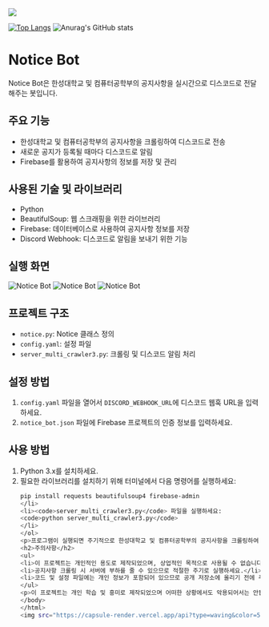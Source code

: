 
<img src="https://capsule-render.vercel.app/api?type=waving&color=54aeff&height=150&section=header" />


[![Top Langs](https://github-readme-stats.vercel.app/api/top-langs/?username=taeksin)](https://github.com/anuraghazra/github-readme-stats)
![Anurag's GitHub stats](https://github-readme-stats.vercel.app/api?username=taeksin&show_icons=true&theme=radical)

<!DOCTYPE html>
<html lang="en">
<head>
  <meta charset="UTF-8">
  <meta name="viewport" content="width=device-width, initial-scale=1.0">
  <title>Notice Bot</title>
</head>
<body>

<h1>Notice Bot</h1>

<p>Notice Bot은 한성대학교 및 컴퓨터공학부의 공지사항을 실시간으로 디스코드로 전달해주는 봇입니다.</p>

<h2>주요 기능</h2>

<ul>
  <li>한성대학교 및 컴퓨터공학부의 공지사항을 크롤링하여 디스코드로 전송</li>
  <li>새로운 공지가 등록될 때마다 디스코드로 알림</li>
  <li>Firebase를 활용하여 공지사항의 정보를 저장 및 관리</li>
</ul>

<h2>사용된 기술 및 라이브러리</h2>

<ul>
  <li>Python</li>
  <li>BeautifulSoup: 웹 스크래핑을 위한 라이브러리</li>
  <li>Firebase: 데이터베이스로 사용하여 공지사항 정보를 저장</li>
  <li>Discord Webhook: 디스코드로 알림을 보내기 위한 기능</li>
</ul>

<h2>실행 화면</h2>

<img src="https://github.com/taeksin/Notice_bot/assets/90402009/cc3c578c-bc2a-48aa-8447-c221306d91e5" alt="Notice Bot">
<img src="https://github.com/taeksin/Notice_bot/assets/90402009/3c8d1a8f-b4c2-4cfc-afdf-40f034dd4724" alt="Notice Bot">
<img src="https://github.com/taeksin/Notice_bot/assets/90402009/d164dcd5-15db-4cf7-b140-78bac3516e37" alt="Notice Bot">

<h2>프로젝트 구조</h2>

<ul>
  <li><code>notice.py</code>: Notice 클래스 정의</li>
  <li><code>config.yaml</code>: 설정 파일</li>
  <li><code>server_multi_crawler3.py</code>: 크롤링 및 디스코드 알림 처리</li>
</ul>

<h2>설정 방법</h2>

<ol>
  <li><code>config.yaml</code> 파일을 열어서 <code>DISCORD_WEBHOOK_URL</code>에 디스코드 웹훅 URL을 입력하세요.</li>
  <li><code>notice_bot.json</code> 파일에 Firebase 프로젝트의 인증 정보를 입력하세요.</li>
</ol>

<h2>사용 방법</h2>

<ol>
  <li>Python 3.x를 설치하세요.</li>
  <li>필요한 라이브러리를 설치하기 위해 터미널에서 다음 명령어를 실행하세요:

  ```bash
  pip install requests beautifulsoup4 firebase-admin
</li>
<li><code>server_multi_crawler3.py</code> 파일을 실행하세요:
  <code>python server_multi_crawler3.py</code>
</li>
</ol>
<p>프로그램이 실행되면 주기적으로 한성대학교 및 컴퓨터공학부의 공지사항을 크롤링하여 디스코드로 알림을 보내줍니다.</p>
<h2>주의사항</h2>
<ul>
  <li>이 프로젝트는 개인적인 용도로 제작되었으며, 상업적인 목적으로 사용될 수 없습니다.</li>
  <li>공지사항 크롤링 시 서버에 부하를 줄 수 있으므로 적절한 주기로 실행하세요.</li>
  <li>코드 및 설정 파일에는 개인 정보가 포함되어 있으므로 공개 저장소에 올리기 전에 주의하세요.</li>
</ul>
<p>이 프로젝트는 개인 학습 및 흥미로 제작되었으며 어떠한 상황에서도 악용되어서는 안됩니다.</p>
</body>
</html>
<img src="https://capsule-render.vercel.app/api?type=waving&color=54aeff&height=150&section=footer" />
